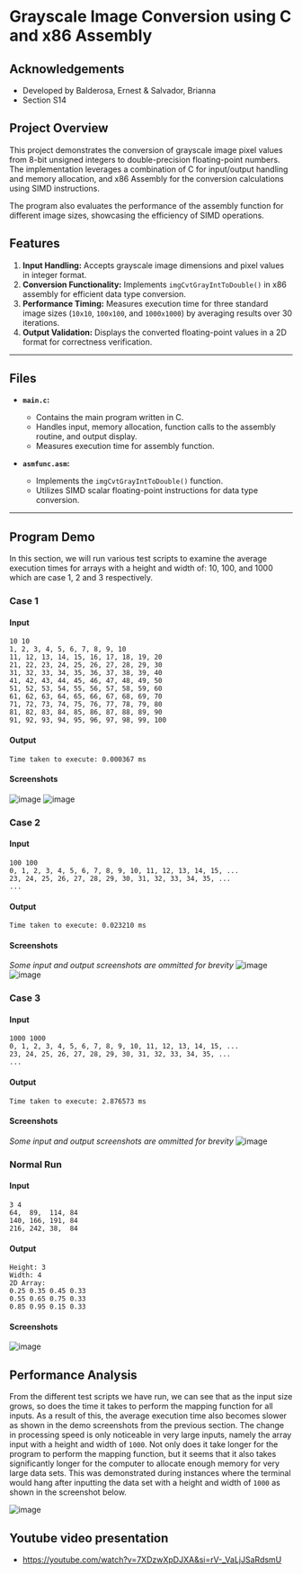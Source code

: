 # Grayscale Image Conversion using C and x86 Assembly

## Acknowledgements
- Developed by Balderosa, Ernest & Salvador, Brianna
- Section S14

## Project Overview
This project demonstrates the conversion of grayscale image pixel values from 8-bit unsigned integers to double-precision floating-point numbers. The implementation leverages a combination of C for input/output handling and memory allocation, and x86 Assembly for the conversion calculations using SIMD instructions. 

The program also evaluates the performance of the assembly function for different image sizes, showcasing the efficiency of SIMD operations.

## Features
1. **Input Handling:** Accepts grayscale image dimensions and pixel values in integer format.
2. **Conversion Functionality:** Implements `imgCvtGrayIntToDouble()` in x86 assembly for efficient data type conversion.
3. **Performance Timing:** Measures execution time for three standard image sizes (`10x10`, `100x100`, and `1000x1000`) by averaging results over 30 iterations.
4. **Output Validation:** Displays the converted floating-point values in a 2D format for correctness verification.

---

## Files
- **`main.c`:**
  - Contains the main program written in C.
  - Handles input, memory allocation, function calls to the assembly routine, and output display.
  - Measures execution time for assembly function.

- **`asmfunc.asm`:**
  - Implements the `imgCvtGrayIntToDouble()` function.
  - Utilizes SIMD scalar floating-point instructions for data type conversion.

---

## Program Demo
In this section, we will run various test scripts to examine the average execution times for arrays with a height and width of: 10, 100, and 1000 which are case 1, 2 and 3 respectively.

### Case 1
#### Input
```
10 10
1, 2, 3, 4, 5, 6, 7, 8, 9, 10
11, 12, 13, 14, 15, 16, 17, 18, 19, 20
21, 22, 23, 24, 25, 26, 27, 28, 29, 30
31, 32, 33, 34, 35, 36, 37, 38, 39, 40
41, 42, 43, 44, 45, 46, 47, 48, 49, 50
51, 52, 53, 54, 55, 56, 57, 58, 59, 60
61, 62, 63, 64, 65, 66, 67, 68, 69, 70
71, 72, 73, 74, 75, 76, 77, 78, 79, 80
81, 82, 83, 84, 85, 86, 87, 88, 89, 90
91, 92, 93, 94, 95, 96, 97, 98, 99, 100
```

#### Output
```
Time taken to execute: 0.000367 ms
```

#### Screenshots
![image](https://github.com/user-attachments/assets/81bf4965-11ba-438e-be2e-1ff30999c418)
![image](https://github.com/user-attachments/assets/6296b019-07da-4227-ba75-8748497caf5f)

### Case 2
#### Input
```
100 100
0, 1, 2, 3, 4, 5, 6, 7, 8, 9, 10, 11, 12, 13, 14, 15, ...
23, 24, 25, 26, 27, 28, 29, 30, 31, 32, 33, 34, 35, ...
...
```

#### Output
```
Time taken to execute: 0.023210 ms
```

#### Screenshots
*Some input and output screenshots are ommitted for brevity*
![image](https://github.com/user-attachments/assets/9553a292-335a-486c-a999-7129ea5b79ad)
![image](https://github.com/user-attachments/assets/79b24158-62fe-4206-b7c1-61d1a6fede9b)

### Case 3
#### Input
```
1000 1000
0, 1, 2, 3, 4, 5, 6, 7, 8, 9, 10, 11, 12, 13, 14, 15, ...
23, 24, 25, 26, 27, 28, 29, 30, 31, 32, 33, 34, 35, ...
...
```

#### Output
```
Time taken to execute: 2.876573 ms
```

#### Screenshots
*Some input and output screenshots are ommitted for brevity*
![image](https://github.com/user-attachments/assets/90705c65-eaae-49ab-b8f3-af5936fa5683)

### Normal Run
#### Input
```
3 4
64,  89,  114, 84
140, 166, 191, 84
216, 242, 38,  84
```

#### Output
```
Height: 3
Width: 4
2D Array:
0.25 0.35 0.45 0.33
0.55 0.65 0.75 0.33
0.85 0.95 0.15 0.33
```

#### Screenshots
![image](https://github.com/user-attachments/assets/44273fdc-1b02-4b54-a5cf-acdd3e62af92)

## Performance Analysis
From the different test scripts we have run, we can see that as the input size grows, so does the time it takes to perform the mapping function for all inputs. As a result of this, the average execution time also becomes slower as shown in the demo screenshots from the previous section. The change in processing speed is only noticeable in very large inputs, namely the array input with a height and width of `1000`. Not only does it take longer for the program to perform the mapping function, but it seems that it also takes significantly longer for the computer to allocate enough memory for very large data sets. This was demonstrated during instances where the terminal would hang after inputting the data set with a height and width of `1000` as shown in the screenshot below.

![image](https://github.com/user-attachments/assets/fafce8af-a084-4462-a574-1bb1fac3e090)

## Youtube video presentation
- https://youtube.com/watch?v=7XDzwXpDJXA&si=rV-_VaLjJSaRdsmU
